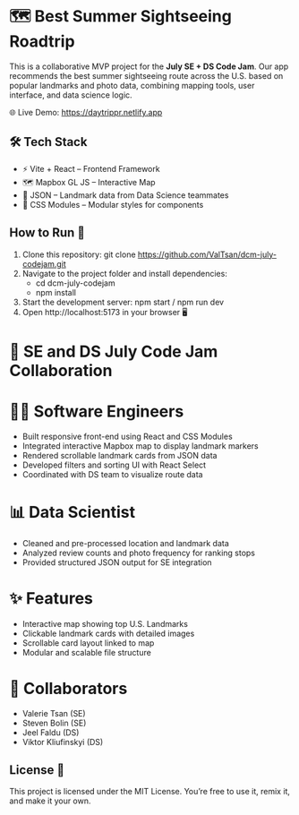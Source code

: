 # 🗺️ Best Summer Sightseeing Roadtrip

This is a collaborative MVP project for the **July SE + DS Code Jam**. Our app recommends the best summer sightseeing route across the U.S. based on popular landmarks and photo data, combining mapping tools, user interface, and data science logic.

🌐 Live Demo: https://daytrippr.netlify.app


## 🛠️ Tech Stack
- ⚡️ Vite + React – Frontend Framework
- 🗺️ Mapbox GL JS – Interactive Map
- 📂 JSON – Landmark data from Data Science teammates
- 🎨 CSS Modules – Modular styles for components

## How to Run 🚀

1. Clone this repository: git clone https://github.com/ValTsan/dcm-july-codejam.git
2. Navigate to the project folder and install dependencies: 
   - cd dcm-july-codejam
   - npm install
3. Start the development server: npm start / npm run dev 
4. Open http://localhost:5173 in your browser 🖥️

# 🤝 SE and DS July Code Jam Collaboration 

# 👩‍💻 Software Engineers 
-  Built responsive front-end using React and CSS Modules 
-  Integrated interactive Mapbox map to display landmark markers  
-  Rendered scrollable landmark cards from JSON data
-  Developed filters and sorting UI with React Select
-  Coordinated with DS team to visualize route data

# 📊 Data Scientist
- Cleaned and pre-processed location and landmark data
- Analyzed review counts and photo frequency for ranking stops
- Provided structured JSON output for SE integration

# ✨ Features
- Interactive map showing top U.S. Landmarks
- Clickable landmark cards with detailed images 
- Scrollable card layout linked to map
- Modular and scalable file structure


# 👥 Collaborators

- Valerie Tsan (SE)
- Steven Bolin (SE)
- Jeel Faldu (DS)
- Viktor Kliufinskyi (DS)
  

  
## License 📄
This project is licensed under the MIT License.
You’re free to use it, remix it, and make it your own.